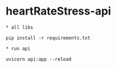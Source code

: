 # heartRateStress-api


    * all libs

    pip install -r requirements.txt

    * run api

    uvicorn api:app --reload
